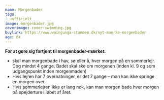 ```yaml
---
name: Morgenbader
tags:
- uofficielt
image: morgenbader.jpg
coverimage: cover-swimming.jpg
buylink: https://www.waingunga-stammen.dk/nyt-maerke-morgenbader
age: 6+
---
```

**For at gøre sig fortjent til morgenbader-mærket:**
- skal man morgenbade i hav, sø eller å, hver morgen på en sommerlejr. Dog mindst 4 gange. Badet skal ske om morgenen (inden kl. 9 og som udgangspunkt inden morgenmaden)
- Hvis lejren har 7 overnatninger, er det 7 gange – man kan ikke springe en morgen over.
- Hvis sommerlejren ikke er lang nok, kan man morgen bade hver morgen på spejderture i løbet af året.
